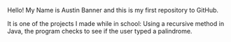 Hello! My Name is Austin Banner and this is my first repository to GitHub. 

It is one of the projects I made while in school:
Using a recursive method in Java, the program checks to see if the user typed a palindrome. 

